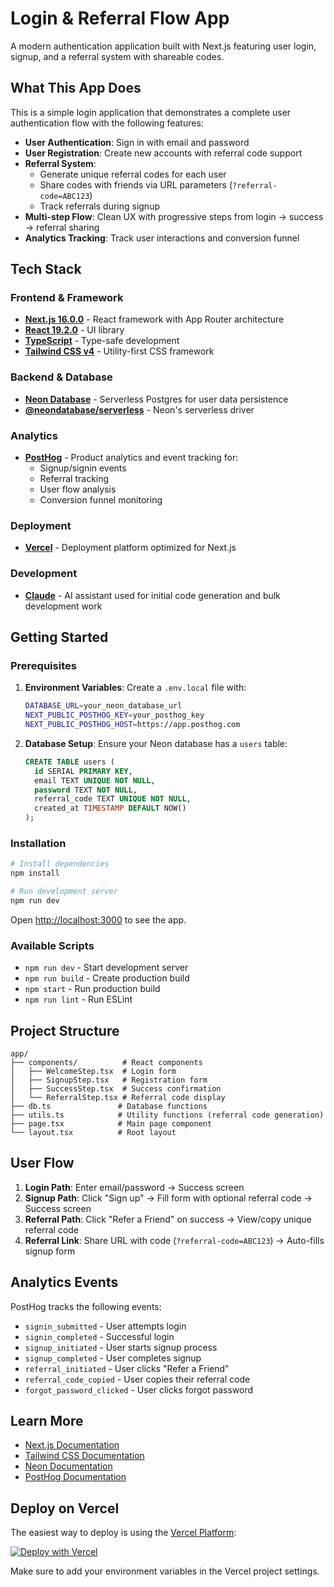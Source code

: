 # Login & Referral Flow App

A modern authentication application built with Next.js featuring user login, signup, and a referral system with shareable codes.

## What This App Does

This is a simple login application that demonstrates a complete user authentication flow with the following features:

- **User Authentication**: Sign in with email and password
- **User Registration**: Create new accounts with referral code support
- **Referral System**:
  - Generate unique referral codes for each user
  - Share codes with friends via URL parameters (`?referral-code=ABC123`)
  - Track referrals during signup
- **Multi-step Flow**: Clean UX with progressive steps from login → success → referral sharing
- **Analytics Tracking**: Track user interactions and conversion funnel

## Tech Stack

### Frontend & Framework
- **[Next.js 16.0.0](https://nextjs.org)** - React framework with App Router architecture
- **[React 19.2.0](https://react.dev)** - UI library
- **[TypeScript](https://www.typescriptlang.org)** - Type-safe development
- **[Tailwind CSS v4](https://tailwindcss.com)** - Utility-first CSS framework

### Backend & Database
- **[Neon Database](https://neon.tech)** - Serverless Postgres for user data persistence
- **[@neondatabase/serverless](https://www.npmjs.com/package/@neondatabase/serverless)** - Neon's serverless driver

### Analytics
- **[PostHog](https://posthog.com)** - Product analytics and event tracking for:
  - Signup/signin events
  - Referral tracking
  - User flow analysis
  - Conversion funnel monitoring

### Deployment
- **[Vercel](https://vercel.com)** - Deployment platform optimized for Next.js

### Development
- **[Claude](https://claude.ai)** - AI assistant used for initial code generation and bulk development work

## Getting Started

### Prerequisites

1. **Environment Variables**: Create a `.env.local` file with:
   ```bash
   DATABASE_URL=your_neon_database_url
   NEXT_PUBLIC_POSTHOG_KEY=your_posthog_key
   NEXT_PUBLIC_POSTHOG_HOST=https://app.posthog.com
   ```

2. **Database Setup**: Ensure your Neon database has a `users` table:
   ```sql
   CREATE TABLE users (
     id SERIAL PRIMARY KEY,
     email TEXT UNIQUE NOT NULL,
     password TEXT NOT NULL,
     referral_code TEXT UNIQUE NOT NULL,
     created_at TIMESTAMP DEFAULT NOW()
   );
   ```

### Installation

```bash
# Install dependencies
npm install

# Run development server
npm run dev
```

Open [http://localhost:3000](http://localhost:3000) to see the app.

### Available Scripts

- `npm run dev` - Start development server
- `npm run build` - Create production build
- `npm start` - Run production build
- `npm run lint` - Run ESLint

## Project Structure

```
app/
├── components/          # React components
│   ├── WelcomeStep.tsx  # Login form
│   ├── SignupStep.tsx   # Registration form
│   ├── SuccessStep.tsx  # Success confirmation
│   └── ReferralStep.tsx # Referral code display
├── db.ts               # Database functions
├── utils.ts            # Utility functions (referral code generation)
├── page.tsx            # Main page component
└── layout.tsx          # Root layout
```

## User Flow

1. **Login Path**: Enter email/password → Success screen
2. **Signup Path**: Click "Sign up" → Fill form with optional referral code → Success screen
3. **Referral Path**: Click "Refer a Friend" on success → View/copy unique referral code
4. **Referral Link**: Share URL with code (`?referral-code=ABC123`) → Auto-fills signup form

## Analytics Events

PostHog tracks the following events:
- `signin_submitted` - User attempts login
- `signin_completed` - Successful login
- `signup_initiated` - User starts signup process
- `signup_completed` - User completes signup
- `referral_initiated` - User clicks "Refer a Friend"
- `referral_code_copied` - User copies their referral code
- `forgot_password_clicked` - User clicks forgot password

## Learn More

- [Next.js Documentation](https://nextjs.org/docs)
- [Tailwind CSS Documentation](https://tailwindcss.com/docs)
- [Neon Documentation](https://neon.tech/docs)
- [PostHog Documentation](https://posthog.com/docs)

## Deploy on Vercel

The easiest way to deploy is using the [Vercel Platform](https://vercel.com/new):

[![Deploy with Vercel](https://vercel.com/button)](https://vercel.com/new/clone?repository-url=https://github.com/your-username/your-repo)

Make sure to add your environment variables in the Vercel project settings.
